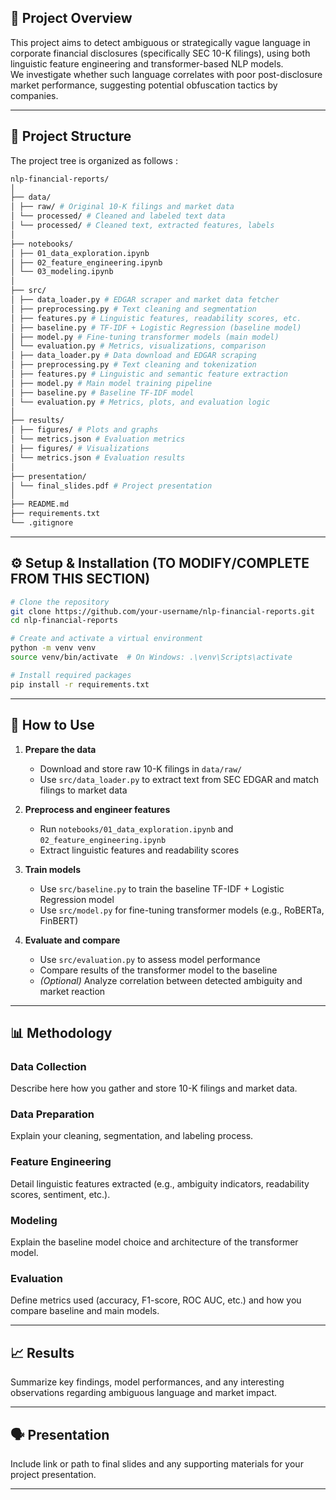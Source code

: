 ## 📝 Project Overview

This project aims to detect ambiguous or strategically vague language in corporate financial disclosures (specifically SEC 10-K filings), using both linguistic feature engineering and transformer-based NLP models.  
We investigate whether such language correlates with poor post-disclosure market performance, suggesting potential obfuscation tactics by companies.

---

## 📁 Project Structure

The project tree is organized as follows :

```bash
nlp-financial-reports/
│
├── data/
│ ├── raw/ # Original 10-K filings and market data
│ └── processed/ # Cleaned and labeled text data
│ └── processed/ # Cleaned text, extracted features, labels
│
├── notebooks/
│ ├── 01_data_exploration.ipynb
│ ├── 02_feature_engineering.ipynb
│ └── 03_modeling.ipynb
│
├── src/
│ ├── data_loader.py # EDGAR scraper and market data fetcher
│ ├── preprocessing.py # Text cleaning and segmentation
│ ├── features.py # Linguistic features, readability scores, etc.
│ ├── baseline.py # TF-IDF + Logistic Regression (baseline model)
│ ├── model.py # Fine-tuning transformer models (main model)
│ └── evaluation.py # Metrics, visualizations, comparison
│ ├── data_loader.py # Data download and EDGAR scraping
│ ├── preprocessing.py # Text cleaning and tokenization
│ ├── features.py # Linguistic and semantic feature extraction
│ ├── model.py # Main model training pipeline
│ ├── baseline.py # Baseline TF-IDF model
│ └── evaluation.py # Metrics, plots, and evaluation logic
│
├── results/
│ ├── figures/ # Plots and graphs
│ └── metrics.json # Evaluation metrics
│ ├── figures/ # Visualizations
│ └── metrics.json # Evaluation results
│
├── presentation/
│ └── final_slides.pdf # Project presentation
│
├── README.md
├── requirements.txt
└── .gitignore
```

---
## ⚙️ Setup & Installation (TO MODIFY/COMPLETE FROM THIS SECTION)

```bash
# Clone the repository
git clone https://github.com/your-username/nlp-financial-reports.git
cd nlp-financial-reports

# Create and activate a virtual environment
python -m venv venv
source venv/bin/activate  # On Windows: .\venv\Scripts\activate

# Install required packages
pip install -r requirements.txt
```

---

## 🚀 How to Use

1. **Prepare the data**

   * Download and store raw 10-K filings in `data/raw/`
   * Use `src/data_loader.py` to extract text from SEC EDGAR and match filings to market data

2. **Preprocess and engineer features**

   * Run `notebooks/01_data_exploration.ipynb` and `02_feature_engineering.ipynb`
   * Extract linguistic features and readability scores

3. **Train models**

   * Use `src/baseline.py` to train the baseline TF-IDF + Logistic Regression model
   * Use `src/model.py` for fine-tuning transformer models (e.g., RoBERTa, FinBERT)

4. **Evaluate and compare**

   * Use `src/evaluation.py` to assess model performance
   * Compare results of the transformer model to the baseline
   * *(Optional)* Analyze correlation between detected ambiguity and market reaction

---

## 📊 Methodology

### Data Collection

Describe here how you gather and store 10-K filings and market data.

### Data Preparation

Explain your cleaning, segmentation, and labeling process.

### Feature Engineering

Detail linguistic features extracted (e.g., ambiguity indicators, readability scores, sentiment, etc.).

### Modeling

Explain the baseline model choice and architecture of the transformer model.

### Evaluation

Define metrics used (accuracy, F1-score, ROC AUC, etc.) and how you compare baseline and main models.

---

## 📈 Results

Summarize key findings, model performances, and any interesting observations regarding ambiguous language and market impact.

---

## 🗣️ Presentation

Include link or path to final slides and any supporting materials for your project presentation.

---
